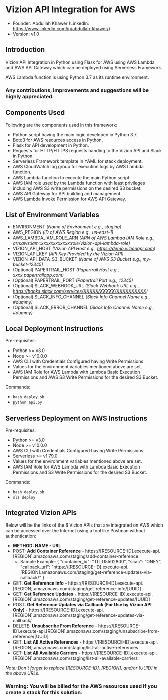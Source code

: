 # Vizion API Integration for AWS

-   Founder: Abdullah Khawer (LinkedIn: https://www.linkedin.com/in/abdullah-khawer/)
-   Version: v1.0

## Introduction

Vizion API Integration in Python using Flask for AWS using AWS Lambda and AWS API Gateway which can be deployed using Serverless Framework.

AWS Lambda function is using Python 3.7 as its runtime environment.

### Any contributions, improvements and suggestions will be highly appreciated.

## Components Used

Following are the components used in this framework:
-   Python script having the main logic developed in Python 3.7.
-   Boto3 for AWS resources access in Python.
-   Flask for API development in Python.
-   Requests for HTTP/HTTPS requests handing to the Vizion API and Slack in Python.
-   Serverless Framework template in YAML for stack deployment.
-   AWS CloudWatch log group for execution logs by AWS Lambda function.
-   AWS Lambda function to execute the main Python script.
-   AWS IAM role used by the Lambda function with least privileges including AWS S3 write permissions on the desired S3 bucket.
-   AWS API Gateway for API building and management.
-   AWS Lambda Invoke Permission for AWS API Gateway.

## List of Environment Variables

- ENVIRONMENT *(Name of Environment e.g., staging)*
- AWS_REGION *(ID of AWS Region e.g., us-east-1)*
- AWS_LAMBDA_IAM_ROLE_ARN *(ARN of AWS Lambda IAM Role e.g., arn:aws:iam::xxxxxxxxxxxx:role/vizion-api-lambda-role)*
- VIZION_API_HOST *(Vizion API Host e.g., https://demo.vizionapi.com)*
- VIZION_API_KEY *(API Key Provided by the Vizion API)*
- VIZION_API_DATA_S3_BUCKET *(Name of AWS S3 Bucket e.g., my-bucket-12345)*
- (Optional) PAPERTRAIL_HOST *(Papertrail Host e.g., xxxx.papertrailapp.com)*
- (Optional) PAPERTRAIL_PORT *(Papertrail Port e.g., 12345)*
- (Optional) SLACK_WEBHOOK_URL *(Slack Webhook URL e.g., https://hooks.slack.com/services/XXXXX/XXXXX/XXXXXXXXXX)*
- (Optional) SLACK_INFO_CHANNEL *(Slack Info Channel Name e.g., #dummy)*
- (Optional) SLACK_ERROR_CHANNEL *(Slack Info Channel Name e.g., #dummy)*

## Local Deployment Instructions

Pre-requisites:
- Python >= v3.0
- Node >= v10.0.0
- AWS CLI with Credentials Configured having Write Permissions.
- Values for the environment variables mentioned above are set.
- AWS IAM Role for AWS Lambda with Lambda Basic Execution Permissions and AWS S3 Write Permissions for the desired S3 Bucket.

Commands:
- `bash deploy.sh`
- `python api.py`

## Serverless Deployment on AWS Instructions

Pre-requisites:
- Python >= v3.0
- Node >= v10.0.0
- AWS CLI with Credentials Configured having Write Permissions.
- Serverless >= v1.79.0
- Values for the environment variables mentioned above are set.
- AWS IAM Role for AWS Lambda with Lambda Basic Execution Permissions and S3 Write Permissions for the desired S3 Bucket.

Commands:
- `bash deploy.sh`
- `sls deploy`

## Integrated Vizion APIs
Below will be the links of the 6 Vizion APIs that are integrated on AWS which can be accessed over the Internet using a tool like Postman without authentication:
- **METHOD: NAME - URL**
- POST: **Add Container Reference** - https://[RESOURCE-ID].execute-api.[REGION].amazonaws.com/staging/add-container-reference
    - Sample Example:
        {
            "container_id": "TLLU5502800",
            "scac": "ONEY",
            "callback_url": "https://[RESOURCE-ID].execute-api.[REGION].amazonaws.com/staging/get-reference-updates-via-callback/"
        }
- GET: **Get Reference Info** - https://[RESOURCE-ID].execute-api.[REGION].amazonaws.com/staging/get-reference-info/[UUID]
- GET: **Get Reference Updates** - https://[RESOURCE-ID].execute-api.[REGION].amazonaws.com/staging/get-reference-updates/[UUID]
- POST: **Get Reference Updates via Callback (For Use by Vizion API Only)** - https://[RESOURCE-ID].execute-api.[REGION].amazonaws.com/staging/get-reference-updates-via-callback/
- DELETE: **Unsubscribe From Reference** - https://[RESOURCE-ID].execute-api.[REGION].amazonaws.com/staging/unsubscribe-from-reference/[UUID]
- GET: **List All Active References** - https://[RESOURCE-ID].execute-api.[REGION].amazonaws.com/staging/list-all-active-references
- GET: **List All Available Carriers** - https://[RESOURCE-ID].execute-api.[REGION].amazonaws.com/staging/list-all-available-carriers

*Note: Don't forget to replace [RESOURCE-ID], [REGION], and/or [UUID] in the above URLs.*

### Warning: You will be billed for the AWS resources used if you create a stack for this solution.

